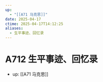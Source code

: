 ```yaml
---
up:
  - "[[A71 马克思]]"
date: 2025-04-17
ctime: 2025-04-17T14:12:25
aliases:
  - 生平事迹、回忆录
---
```


# A712 生平事迹、回忆录

- up: [[A71 马克思]]
